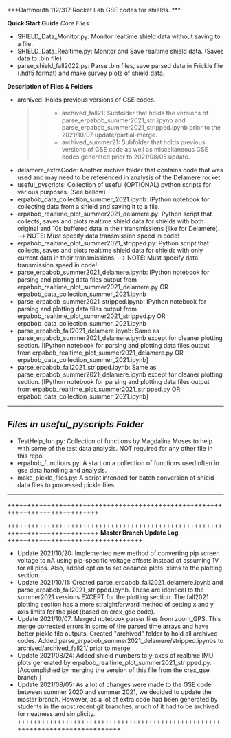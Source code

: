 ***Dartmouth 112/317 Rocket Lab GSE codes for shields. *** 

**Quick Start Guide**
*Core Files*
* SHIELD_Data_Monitor.py: Monitor realtime shield data without saving to a file. 
* SHIELD_Data_Realtime.py: Monitor and Save realtime shield data. (Saves data to .bin file)
* parse_shield_fall2022.py: Parse .bin files, save parsed data in Frickle file (.hdf5 format) and make survey plots of shield data. 

**Description of Files & Folders**
* archived: Holds previous versions of GSE codes.  
    >> * archived_fall21: Subfolder that holds the versions of parse_erpabob_summer2021_stri.ipynb and parse_erpabob_summer2021_stripped.ipynb prior to the 2021/10/07 update/partial-merge.
    >> * archived_summer21: Subfolder that holds previous versions of GSE code as well as miscellaneous GSE codes generated prior to 2021/08/05 update.  
* delamere_extraCode: Another archive folder that contains code that was used and may need to be referenced in analysis of the Delamere rocket.
* useful_pyscripts: Collection of useful (OPTIONAL) python scripts for various purposes. (See bellow)
* erpabob_data_collection_summer_2021.ipynb: IPython notebook for collecting data from a shield and saving it to a file. 
* erpabob_realtime_plot_summer2021_delamere.py: Python script that collects, saves and plots realtime shield data for shields with both original and 10s buffered data in their transmissions (like for Delamere).
    --> NOTE: Must specify data transmission speed in code!
* erpabob_realtime_plot_summer2021_stripped.py: Python script that collects, saves and plots realtime shield data for shields with only current data in their transmissions. 
    --> NOTE: Must specify data transmission speed in code!
* parse_erpabob_summer2021_delamere.ipynb: IPython notebook for parsing and plotting data files output from erpabob_realtime_plot_summer2021_delamere.py OR erpabob_data_collection_summer_2021.ipynb 
* parse_erpabob_summer2021_stripped.ipynb: IPython notebook for parsing and plotting data files output from erpabob_realtime_plot_summer2021_stripped.py OR erpabob_data_collection_summer_2021.ipynb 
* parse_erpabob_fall2021_delamere.ipynb: Same as parse_erpabob_summer2021_delamere.ipynb except for cleaner plotting section. [IPython notebook for parsing and plotting data files output from erpabob_realtime_plot_summer2021_delamere.py OR erpabob_data_collection_summer_2021.ipynb] 
* parse_erpabob_fall2021_stripped.ipynb: Same as parse_erpabob_summer2021_delamere.ipynb except for cleaner plotting section. [IPython notebook for parsing and plotting data files output from erpabob_realtime_plot_summer2021_stripped.py OR erpabob_data_collection_summer_2021.ipynb]

------------------------------------------------------------------------------
*Files in useful_pyscripts Folder* 
---------------------------------
* TestHelp_fun.py: Collection of functions by Magdalina Moses to help with some of the test data analysis. NOT required for any other file in this repo.
* erpabob_functions.py: A start on a collection of functions used often in gse data handling and analysis.  
* make_pickle_files.py: A script intended for batch conversion of shield data files to processed pickle files.
------------------------------------------------------------------------------
+++++++++++++++++++++++++++++++++++++++++++++++++++++++++++++++++++++++++++++


+++++++++++++++++++++++++++++++++++++++++++++++++++++++++++++++++++++++++++++
**Master Branch Update Log**
++++++++++++++++++++++++++++++++++
* Update 2021/10/20: Implemented new method of converting pip screen voltage to nA using pip-specific voltage offsets instead of assuming 1V for all pips. Also, added option to set cadance plots' xlims to the plotting section. 
* Update 2021/10/11: Created parse_erpabob_fall2021_delamere.ipynb and parse_erpabob_fall2021_stripped.ipynb. These are identical to the summer2021 versions EXCEPT for the plotting section. The fall2021 plotting section has a more straightforward method of setting x and y axis limits for the plot (based on crex_gse code). 
* Update 2021/10/07: Merged notebook parser files from zoom_GPS. This merge corrected errors in some of the parsed time arrays and have better pickle file outputs. Created "archived" folder to hold all archived codes. Added parse_erpabob_summer2021_delamere/stripped.ipynbs to archived/archived_fall21/ prior to merge. 
* Update 2021/08/24: Added shield numbers to y-axes of realtime IMU plots generated by erpabob_realtime_plot_summer2021_stripped.py. [Accomplished by merging the version of this file from the crex_gse branch.]
* Update 2021/08/05: As a lot of changes were made to the GSE code between summer 2020 and summer 2021, we decided to update the master branch. However, as a lot of extra code had been generated by students in the most recent git branches, much of it had to be archived for neatness and simplicity. 
+++++++++++++++++++++++++++++++++++++++++++++++++++++++++++++++++++++++++++++

